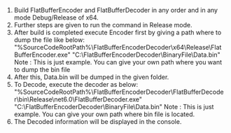 1. Build FlatBufferEncoder and FlatBufferDecoder in any order and in any mode Debug/Release of x64.
2. Further steps are given to run the command in Release mode.
3. After build is completed execute Encoder first by giving a path where to dump the file like below:
   "%SourceCodeRootPath%\FlatBufferEncoderDecoder\x64\Release\FlatBufferEncoder.exe" "C:\FlatBufferEncoderDecoder\BinaryFile\Data.bin"
   Note : This is just example. You can give your own path where you want to dump the bin file
5. After this, Data.bin will be dumped in the given folder.
6. To Decode, execute the decoder as below: 
   "%SourceCodeRootPath%\FlatBufferEncoderDecoder\FlatBufferDecoder\bin\Release\net6.0\FlatBufferDecoder.exe" "C:\FlatBufferEncoderDecoder\BinaryFile\Data.bin"
   Note : This is just example. You can give your own path where bin file is located.
8. The Decoded information will be displayed in the console.
